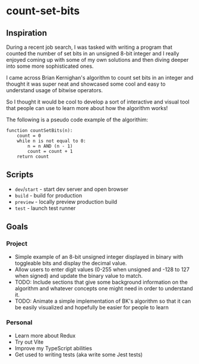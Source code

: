 # count-set-bits

## Inspiration

During a recent job search, I was tasked with writing a program that counted the number of set bits in an unsigned 8-bit integer
and I really enjoyed coming up with some of my own solutions and then diving deeper into some more sophisticated ones.

I came across Brian Kernighan's algorithm to count set bits in an integer and thought it was super neat and showcased
some cool and easy to understand usage of bitwise operators.

So I thought it would be cool to develop a sort of interactive and visual tool that people can use to learn more about how the algorithm works!

The following is a pseudo code example of the algorithim:

```
function countSetBits(n):
    count = 0
    while n is not equal to 0:
        n = n AND (n - 1)
        count = count + 1
    return count
```

## Scripts

- `dev`/`start` - start dev server and open browser
- `build` - build for production
- `preview` - locally preview production build
- `test` - launch test runner

## Goals

### Project

- Simple example of an 8-bit unsigned integer displayed in binary with toggleable bits and display the decimal value.
- Allow users to enter digit values (0-255 when unsigned and -128 to 127 when signed) and update the binary value to match.
- TODO: Include sections that give some background information on the algorithm and whatever concepts one might need in order to understand it.
- TODO: Animate a simple implementation of BK's algorithm so that it can be easily visualized and hopefully be easier for people to learn

### Personal

- Learn more about Redux
- Try out Vite
- Improve my TypeScript abilities
- Get used to writing tests (aka write some Jest tests)
